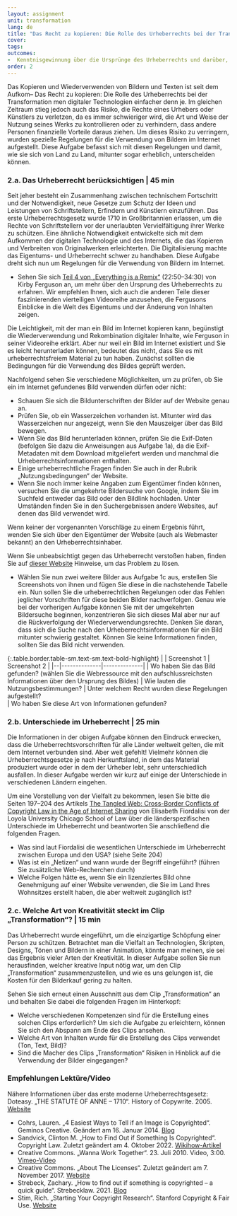 ```yaml
---
layout: assignment
unit: transformation
lang: de
title: "Das Recht zu kopieren: Die Rolle des Urheberrechts bei der Transformation"  
cover:
tags:
outcomes:
-  Kenntnisgewinnung über die Ursprünge des Urheberrechts und darüber, welche Regelungen im Internet gelten, um die Rechte der Urheber zu schützen und gleichzeitig sicherzustellen, dass die Inhalte frei geteilt werden können
order: 2
---
```

Das Kopieren und Wiederverwenden von Bildern und Texten ist seit dem Aufkom– Das Recht zu kopieren: Die Rolle des Urheberrechts bei der Transformation  men digitaler Technologien einfacher denn je. Im gleichen Zeitraum stieg jedoch auch das Risiko, die Rechte eines Urhebers oder Künstlers zu verletzen, da es immer schwieriger wird, die Art und Weise der Nutzung seines Werks zu kontrollieren oder zu verhindern, dass andere Personen finanzielle Vorteile daraus ziehen. Um dieses Risiko zu verringern, wurden spezielle Regelungen für die Verwendung von Bildern im Internet aufgestellt. Diese Aufgabe befasst sich mit diesen Regelungen und damit, wie sie sich von Land zu Land, mitunter sogar erheblich, unterscheiden können.
<!-- more -->

<!-- briefing-student -->

### 2.a. Das Urheberrecht berücksichtigen | 45 min  
<!-- section-contents -->

Seit jeher besteht ein Zusammenhang zwischen technischem Fortschritt und der Notwendigkeit, neue Gesetze zum Schutz der Ideen und Leistungen von Schriftstellern, Erfindern und Künstlern einzuführen. Das erste Urheberrechtsgesetz wurde 1710 in Großbritannien erlassen, um die Rechte von Schriftstellern vor der unerlaubten Vervielfältigung ihrer Werke zu schützen. Eine ähnliche Notwendigkeit entwickelte sich mit dem Aufkommen der digitalen Technologie und des Internets, die das Kopieren und Verbreiten von Originalwerken erleichterten. Die Digitalisierung machte das Eigentums- und Urheberrecht schwer zu handhaben. Diese Aufgabe dreht sich nun um Regelungen für die Verwendung von Bildern im Internet.

- Sehen Sie sich [Teil 4 von „Everything is a Remix“](https://youtu.be/nJPERZDfyWc?t=1370) (22:50–34:30) von Kirby Ferguson an, um mehr über den Ursprung des Urheberrechts zu erfahren. Wir empfehlen Ihnen, sich auch die anderen Teile dieser faszinierenden vierteiligen Videoreihe anzusehen, die Fergusons Einblicke in die Welt des Eigentums und der Änderung von Inhalten zeigen.

Die Leichtigkeit, mit der man ein Bild im Internet kopieren kann, begünstigt die Wiederverwendung und Rekombination digitaler Inhalte, wie Ferguson in seiner Videoreihe erklärt. Aber nur weil ein Bild im Internet existiert und Sie es leicht herunterladen können, bedeutet das nicht, dass Sie es mit urheberrechtsfreiem Material zu tun haben. Zunächst sollten die Bedingungen für die Verwendung des Bildes geprüft werden.

Nachfolgend sehen Sie verschiedene Möglichkeiten, um zu prüfen, ob Sie ein im Internet gefundenes Bild verwenden dürfen oder nicht:
- Schauen Sie sich die Bildunterschriften der Bilder auf der Website genau an.
- Prüfen Sie, ob ein Wasserzeichen vorhanden ist. Mitunter wird das Wasserzeichen nur angezeigt, wenn Sie den Mauszeiger über das Bild bewegen.
- Wenn Sie das Bild herunterladen können, prüfen Sie die Exif-Daten (befolgen Sie dazu die Anweisungen aus Aufgabe 1a), da die Exif-Metadaten mit dem Download mitgeliefert werden und manchmal die Urheberrechtsinformationen enthalten.
- Einige urheberrechtliche Fragen finden Sie auch in der Rubrik „Nutzungsbedingungen“ der Website.
- Wenn Sie noch immer keine Angaben zum Eigentümer finden können, versuchen Sie die umgekehrte Bildersuche von Google, indem Sie im Suchfeld entweder das Bild oder den Bildlink hochladen. Unter Umständen finden Sie in den Suchergebnissen andere Websites, auf denen das Bild verwendet wird.

Wenn keiner der vorgenannten Vorschläge zu einem Ergebnis führt, wenden Sie sich über den Eigentümer der Website (auch als Webmaster bekannt) an den Urheberrechtsinhaber.

Wenn Sie unbeabsichtigt gegen das Urheberrecht verstoßen haben, finden Sie auf [dieser Website](https://fairuse.stanford.edu/overview/website-permissions/websites/) Hinweise, um das Problem zu lösen.


- Wählen Sie nun zwei weitere Bilder aus Aufgabe 1c aus, erstellen Sie Screenshots von ihnen und fügen Sie diese in die nachstehende Tabelle ein. Nun sollen Sie die urheberrechtlichen Regelungen oder das Fehlen jeglicher Vorschriften für diese beiden Bilder nachverfolgen. Genau wie bei der vorherigen Aufgabe können Sie mit der umgekehrten Bildersuche beginnen, konzentrieren Sie sich dieses Mal aber nur auf die Rückverfolgung der Wiederverwendungsrechte. Denken Sie daran, dass sich die Suche nach den Urheberrechtsinformationen für ein Bild mitunter schwierig gestaltet. Können Sie keine Informationen finden, sollten Sie das Bild nicht verwenden.


{:.table.border.table-sm.text-sm.text-bold-highlight}
|  | Screenshot 1 | Screenshot 2 |
|--|--------------|--------------|
| Wo haben Sie das Bild gefunden? (wählen Sie die Webressource mit den aufschlussreichsten Informationen über den Ursprung des Bildes) 
| Wie lauten die Nutzungsbestimmungen? 
| Unter welchem Recht wurden diese Regelungen aufgestellt?  
| Wo haben Sie diese Art von Informationen gefunden?


<!-- section --> 

### 2.b. Unterschiede im Urheberrecht | 25 min  
<!-- section-contents -->

Die Informationen in der obigen Aufgabe können den Eindruck erwecken, dass die Urheberrechtsvorschriften für alle Länder weltweit gelten, die mit dem Internet verbunden sind. Aber weit gefehlt! Vielmehr können die Urheberrechtsgesetze je nach Herkunftsland, in dem das Material produziert wurde oder in dem der Urheber lebt, sehr unterschiedlich ausfallen. In dieser Aufgabe werden wir kurz auf einige der Unterschiede in verschiedenen Ländern eingehen.

Um eine Vorstellung von der Vielfalt zu bekommen, lesen Sie bitte die Seiten 197–204 des Artikels [The Tangled Web: Cross-Border Conflicts of Copyright Law in the Age of Internet Sharing](https://lawecommons.luc.edu/cgi/viewcontent.cgi?article=1178&context=lucilr) von Elisabeth Fiordalisi von der Loyola University Chicago School of Law über die länderspezifischen Unterschiede im Urheberrecht und beantworten Sie anschließend die folgenden Fragen.
- Was sind laut Fiordalisi die wesentlichen Unterschiede im Urheberrecht zwischen Europa und den USA? (siehe Seite 204)
- Was ist ein „Netizen“ und wann wurde der Begriff eingeführt? (führen Sie zusätzliche Web-Recherchen durch)
- Welche Folgen hätte es, wenn Sie ein lizenziertes Bild ohne Genehmigung auf einer Website verwenden, die Sie im Land Ihres Wohnsitzes erstellt haben, die aber weltweit zugänglich ist?

<!-- section -->  


### 2.c. Welche Art von Kreativität steckt im Clip „Transformation“? | 15 min 
<!-- section-contents -->

Das Urheberrecht wurde eingeführt, um die einzigartige Schöpfung einer Person zu schützen. Betrachtet man die Vielfalt an Technologien, Skripten, Designs, Tönen und Bildern in einer Animation, könnte man meinen, sie sei das Ergebnis vieler Arten der Kreativität. In dieser Aufgabe sollen Sie nun herausfinden, welcher kreative Input nötig war, um den Clip „Transformation“ zusammenzustellen, und wie es uns gelungen ist, die Kosten für den Bilderkauf gering zu halten.

Sehen Sie sich erneut einen Ausschnitt aus dem Clip „Transformation“ an und behalten Sie dabei die folgenden Fragen im Hinterkopf:
- Welche verschiedenen Kompetenzen sind für die Erstellung eines solchen Clips erforderlich? Um sich die Aufgabe zu erleichtern, können Sie sich den Abspann am Ende des Clips ansehen.
- Welche Art von Inhalten wurde für die Erstellung des Clips verwendet (Ton, Text, Bild)? 
- Sind die Macher des Clips „Transformation“ Risiken in Hinblick auf die Verwendung der Bilder eingegangen?


<!-- section --> 

### Empfehlungen Lektüre/Video
<!-- section-contents -->

Nähere Informationen über das erste moderne Urheberrechtsgesetz: Doteasy. „THE STATUTE OF ANNE – 1710“. History of Copywrite. 2005. [Website](http://historyofcopyright.org/pb/wp_ff342f50/wp_ff342f50.html)
- Cohrs, Lauren. „4 Easiest Ways to Tell if an Image is Copyrighted“. Geminos Creative. Geändert am 16. Januar 2014. [Blog](https://www.drumbeatmarketing.net/marketing-blog/4-easiest-ways-tell-image-copyrighted)
- Sandvick, Clinton M. „How to Find Out if Something Is Copyrighted“. Copyright Law. Zuletzt geändert am 4. Oktober 2022. [Wikihow-Artikel](https://www.wikihow.com/Find-Out-if-Something-Is-Copyrighted)
- Creative Commons. „Wanna Work Together“. 23. Juli 2010. Video, 3:00. [Vimeo-Video](https://vimeo.com/13590841)
- Creative Commons. „About The Licenses“. Zuletzt geändert am 7. November 2017. [Website](https://creativecommons.org/licenses/)
- Strebeck, Zachary. „How to find out if something is copyrighted – a quick guide“. Strebecklaw. 2021. [Blog](https://strebecklaw.com/find-something-copyrighted-quick-guide/)
- Stim, Rich. „Starting Your Copyright Research“. Stanford Copyright & Fair Use. [Website](https://fairuse.stanford.edu/overview/copyright-research/getting-started/)



<!-- briefing-teacher -->

